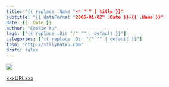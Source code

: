 ```yaml
---
title: "{{ replace .Name "-" " " | title }}"
subtitle: "{{ dateFormat "2006-01-02" .Date }}-{{ .Name }}"
date: {{ .Date }}
author: "Cookie Xu"
tags: ["{{ replace .Dir "/" "" | default }}"]
categories: ["{{ replace .Dir "/" "" | default }}"]
from: "http://sillyhatxu.com"
draft: false
---
```



![](xxxImagexxx)

[xxxURLxxx]()